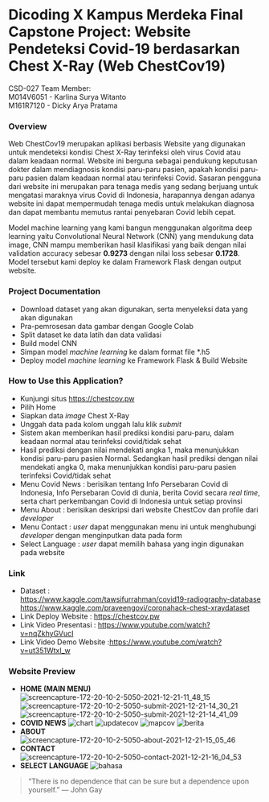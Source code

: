 # Dicoding X Kampus Merdeka Final Capstone Project: Website Pendeteksi Covid-19 berdasarkan Chest X-Ray (Web ChestCov19)


CSD-027 Team Member: <br />
M014V6051 - Karlina Surya Witanto <br />
M161R7120 - Dicky Arya Pratama <br />


### Overview <br />
Web ChestCov19 merupakan aplikasi berbasis Website yang digunakan untuk mendeteksi kondisi Chest X-Ray terinfeksi oleh virus Covid atau dalam keadaan normal. Website ini berguna sebagai pendukung keputusan dokter dalam mendiagnosis kondisi paru-paru pasien, apakah kondisi paru-paru pasien dalam keadaan normal atau terinfeksi Covid. Sasaran pengguna dari website ini merupakan para tenaga medis yang sedang berjuang untuk mengatasi maraknya virus Covid di Indonesia, harapannya dengan adanya website ini dapat mempermudah tenaga medis untuk melakukan diagnosa dan dapat membantu memutus rantai penyebaran Covid lebih cepat.

Model machine learning yang kami bangun menggunakan algoritma deep learning yaitu Convolutional Neural Network (CNN) yang mendukung data image, CNN mampu memberikan hasil klasifikasi yang baik dengan nilai validation accuracy sebesar **0.9273** dengan nilai loss sebesar **0.1728**. Model tersebut kami deploy ke dalam Framework Flask dengan output website.


### Project Documentation <br />
* Download dataset yang akan digunakan, serta menyeleksi data yang akan digunakan
* Pra-pemrosesan data gambar dengan Google Colab
* Split dataset ke data latih dan data validasi
* Build model CNN
* Simpan model *machine learning* ke dalam format file *.h5
* Deploy model *machine learning* ke Framework Flask & Build Website


### How to Use this Application? <br />
* Kunjungi situs https://chestcov.pw
* Pilih Home
* Siapkan data *image* Chest X-Ray
* Unggah data pada kolom unggah lalu klik *submit*
* Sistem akan memberikan hasil prediksi kondisi paru-paru, dalam keadaan normal atau terinfeksi covid/tidak sehat
* Hasil prediksi dengan nilai mendekati angka 1, maka menunjukkan kondisi paru-paru pasien Normal.
  Sedangkan hasil prediksi dengan nilai mendekati angka 0, maka menunjukkan kondisi paru-paru pasien terinfeksi Covid/tidak sehat
* Menu Covid News : berisikan tentang Info Persebaran Covid di Indonesia, Info Persebaran Covid di dunia, berita Covid 
  secara *real time*, serta chart perkembangan Covid di Indonesia untuk setiap provinsi
* Menu About : berisikan deskripsi dari website ChestCov dan profile dari *developer*
* Menu Contact : *user* dapat menggunakan menu ini untuk menghubungi *developer* dengan menginputkan data pada form
* Select Language : *user* dapat memilih bahasa yang ingin digunakan pada website


### Link <br />
* Dataset : </br>
https://www.kaggle.com/tawsifurrahman/covid19-radiography-database <br/>
https://www.kaggle.com/praveengovi/coronahack-chest-xraydataset
* Link Deploy Website : https://chestcov.pw
* Link Video Presentasi : https://www.youtube.com/watch?v=nqZkhyGVucI
* Link Video Demo Website :https://www.youtube.com/watch?v=ut351WtxI_w


### Website Preview <br />
* **HOME (MAIN MENU)**
![screencapture-172-20-10-2-5050-2021-12-21-11_48_15](https://user-images.githubusercontent.com/64744593/146945193-89fcd03d-e067-44b2-bec7-39ffc15612da.png)
![screencapture-172-20-10-2-5050-submit-2021-12-21-14_30_21](https://user-images.githubusercontent.com/64744593/146945529-fcce62ac-843b-4a78-908e-ecfb01e8d2e9.png)
![screencapture-172-20-10-2-5050-submit-2021-12-21-14_41_09](https://user-images.githubusercontent.com/64744593/146945546-43331d85-d7e2-4388-a45c-d206f6ac1610.png)
* **COVID NEWS**
![chart](https://user-images.githubusercontent.com/64744593/146946174-5c7a1cc7-c595-45ce-9425-ef084185c750.jpeg)
![updatecov](https://user-images.githubusercontent.com/64744593/146946198-96a00d2e-5da9-49b4-bb32-c53060da7bdd.jpg)
![mapcov](https://user-images.githubusercontent.com/64744593/146946186-3187804e-c150-4651-a82e-e77f7c4161e3.jpg)
![berita](https://user-images.githubusercontent.com/64744593/147089660-a1ee227a-58b9-4889-9b39-d3f1377e846d.jpg)
* **ABOUT**
![screencapture-172-20-10-2-5050-about-2021-12-21-15_05_46](https://user-images.githubusercontent.com/64744593/146946818-f581f96d-5c00-4a30-9883-6052ec7bb9fe.png)
* **CONTACT**
![screencapture-172-20-10-2-5050-contact-2021-12-21-16_04_53](https://user-images.githubusercontent.com/64744593/146946915-447e0ff6-980d-45fa-a36a-db252e9ea46d.png)
* **SELECT LANGUAGE**
![bahasa](https://user-images.githubusercontent.com/64744593/146947115-a32c2aab-afd2-4c8e-be75-962b1794346c.jpg)


> “There is no dependence that can be sure but a dependence upon yourself.” 
> ― John Gay
